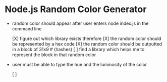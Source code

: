 # Node.js Random Color Generator

- random color should appear after user enters node index.js in the command line

  [X] figure out which library exists therefore
  [X] the random color should be represented by a hex code
  [X] the random color should be outputted in a block of 31x9 # (hashes)
  [ ] find a library which helps me to represent the block in that random color

- user must be able to type the hue and the luminosity of the color

  [ ]
